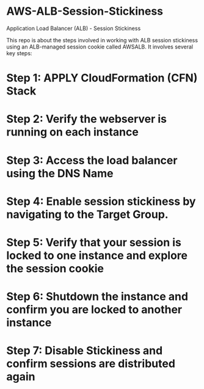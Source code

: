 # AWS-ALB-Session-Stickiness
Application Load Balancer (ALB) - Session Stickiness

This repo is about the steps involved in working with ALB session stickiness using an ALB-managed session cookie called AWSALB. It involves several key steps:

# Step 1: APPLY CloudFormation (CFN) Stack
# Step 2: Verify the webserver is running on each instance
# Step 3: Access the load balancer using the DNS Name
# Step 4: Enable session stickiness by navigating to the Target Group.
# Step 5: Verify that your session is locked to one instance and explore the session cookie
# Step 6: Shutdown the instance and confirm you are locked to another instance
# Step 7: Disable Stickiness and confirm sessions are distributed again
